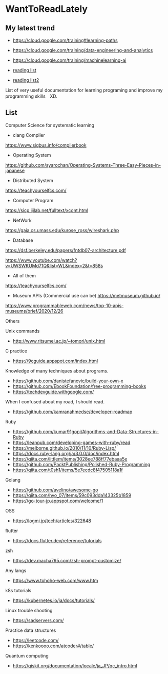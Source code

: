 # WantToReadLately

## My latest trend
- https://cloud.google.com/training#learning-paths

- https://cloud.google.com/training/data-engineering-and-analytics

- https://cloud.google.com/training/machinelearning-ai

- [reading list](https://d3c33hcgiwev3.cloudfront.net/XZrUMfdWTjGa1DH3Vl4x7A_c999fb9bd6f94d8db2719dc7c59b54a1_M1-_-Reading-list-_-Big-Data-and-Machine-Learning-Fundamentals.pdf?Expires=1662768000&Signature=RmasD27FEfYcJvxmJIfyUIbCUr-6KrLhqcpDwv1k8gSLsfXPWOeZKFQvDVs7Pf8W2GSb3bunWVtqjpSC1e6jiF7rCEE4DVsckeMBqCiyXkKNFOpG1fq2LK21DU50fMmAJELOO2PnaVgJz8~QaksgL3F5RSzXRmb8SySSxkNwS~0_&Key-Pair-Id=APKAJLTNE6QMUY6HBC5A)

- [reading list2](https://d3c33hcgiwev3.cloudfront.net/d7gV44wsQCm4FeOMLOApJg_844da9c9c9fc4756b018062b81aff4a1_M2-_-Reading-list-_-Big-Data-and-Machine-Learning-Fundamentals.pdf?Expires=1663027200&Signature=gtLD1W~cw60lBzm1PScocXGtN0yFI2miMtBgeo0-aKDk12QiH2yaReMdAsFC8jEPrXmvDKIKDnKsmA9olD4nMGA8UtlQu1MJG~k4by117nWasSURkg0QrHGe2xwMqZNbP2yBqIk9hb-H8hEoP62jHBQzj6nBDf~AX0D~eoTdtEA_&Key-Pair-Id=APKAJLTNE6QMUY6HBC5A)


List of very useful documentation for learning programing and improve my programming skills　XD.

## List
Computer Science for systematic learning
- clang Compiler

https://www.sigbus.info/compilerbook

- Operating System

https://github.com/syarochan/Operating-Systems-Three-Easy-Pieces-in-japanese

- Distributed System

https://teachyourselfcs.com/

- Computer Program

https://sicp.iijlab.net/fulltext/xcont.html

- NetWork

https://gaia.cs.umass.edu/kurose_ross/wireshark.php

- Database

https://dsf.berkeley.edu/papers/fntdb07-architecture.pdf

https://www.youtube.com/watch?v=UWSWKUMd71Q&list=WL&index=2&t=858s

- All of them

https://teachyourselfcs.com/

- Museum APIs (Commercial use can be)
https://metmuseum.github.io/

https://www.programmableweb.com/news/top-10-apis-museums/brief/2020/12/26


 Others 

Unix commands
- http://www.ritsumei.ac.jp/~tomori/unix.html

C practice
- https://9cguide.appspot.com/index.html

Knowledge of many techniques about programs.
- https://github.com/danistefanovic/build-your-own-x
- https://github.com/EbookFoundation/free-programming-books
- https://techdevguide.withgoogle.com/

When I confused about my road, I should read.
- https://github.com/kamranahmedse/developer-roadmap

Ruby
- https://github.com/kumar91gopi/Algorithms-and-Data-Structures-in-Ruby
- https://leanpub.com/developing-games-with-ruby/read
- https://melborne.github.io/2010/11/10/Ruby-Lisp/
- https://docs.ruby-lang.org/ja/3.0.0/doc/index.html
- https://qiita.com/littlem/items/3028ee788ff77ebaaa5e
- https://github.com/PacktPublishing/Polished-Ruby-Programming
- https://qiita.com/t0sh1/items/5e7ecdc8f47505118a1f

Golang
- https://github.com/avelino/awesome-go
- https://qiita.com/hyo_07/items/59c093dda143325b1859
- https://go-tour-jp.appspot.com/welcome/1

OSS
- https://logmi.jp/tech/articles/322648

flutter
- https://docs.flutter.dev/reference/tutorials

zsh
- https://dev.macha795.com/zsh-prompt-customize/

Any langs
- https://www.tohoho-web.com/www.htm

k8s tutorials
- https://kubernetes.io/ja/docs/tutorials/

Linux trouble shooting
- https://sadservers.com/

Practice data structures
- https://leetcode.com/
- https://kenkoooo.com/atcoder#/table/

Quantum computing
- https://qiskit.org/documentation/locale/ja_JP/qc_intro.html
